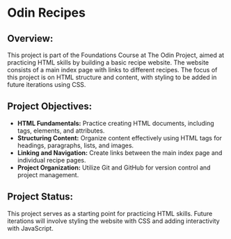 # Odin Recipes

## Overview:
This project is part of the Foundations Course at The Odin Project, aimed at practicing HTML skills by building a basic recipe website. The website consists of a main index page with links to different recipes. The focus of this project is on HTML structure and content, with styling to be added in future iterations using CSS.

## Project Objectives:
- **HTML Fundamentals:** Practice creating HTML documents, including tags, elements, and attributes.
- **Structuring Content:** Organize content effectively using HTML tags for headings, paragraphs, lists, and images.
- **Linking and Navigation:** Create links between the main index page and individual recipe pages.
- **Project Organization:** Utilize Git and GitHub for version control and project management.

## Project Status:
This project serves as a starting point for practicing HTML skills. Future iterations will involve styling the website with CSS and adding interactivity with JavaScript.